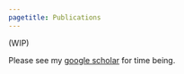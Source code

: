 ```yaml
---
pagetitle: Publications
---
```


(WIP)

Please see my [google scholar](https://scholar.google.com/citations?user=rzZqLbcAAAAJ&hl=en) for time being.


